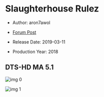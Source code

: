 # Slaughterhouse Rulez

* Author: aron7awol

* [Forum Post](https://www.avsforum.com/threads/bass-eq-for-filtered-movies.2995212/post-57720016)

* Release Date: 2019-03-11
* Production Year: 2018

## DTS-HD MA 5.1

![img 0](https://i.imgur.com/1oG26iz.jpg)

![img 1](https://i.imgur.com/SjkeRgX.jpg)

